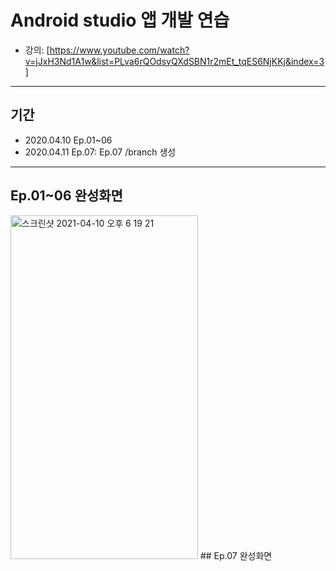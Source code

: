 # Android studio 앱 개발 연습
* 강의: [https://www.youtube.com/watch?v=jJxH3Nd1A1w&list=PLva6rQOdsvQXdSBN1r2mEt_tqES6NjKKj&index=3]
---
## 기간
- 2020.04.10 Ep.01~06
- 2020.04.11 Ep.07: Ep.07 /branch 생성
---

<a id="Ch01"></a>
## Ep.01~06 완성화면
 <img width="300" height="550" alt="스크린샷 2021-04-10 오후 6 19 21" src="https://user-images.githubusercontent.com/56288954/114265012-5710fd80-9a29-11eb-897b-e5c42daf5368.png">
## Ep.07 완성화면 


